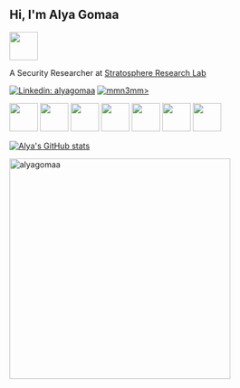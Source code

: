 <h2> Hi, I'm Alya Gomaa </h2> <img src="https://media.giphy.com/media/mGcNjsfWAjY5AEZNw6/giphy.gif" width="50">


A Security Researcher at [Stratosphere Research Lab](https://www.stratosphereips.org/) 




[![Linkedin: alyagomaa](https://img.shields.io/badge/-alyagomaa-blue?style=flat-square&logo=Linkedin&logoColor=white&link=https://www.linkedin.com/in/alyagomaa/)](https://www.linkedin.com/in/alyagomaa/)
[![mmn3mm>](https://img.shields.io/badge/No.%201%20Supporter-%E2%99%A5-red)](https://github.com/mmn3mm)


<p>
<img  width="50" src="https://camo.githubusercontent.com/63371d36886ee658f5a97401f393e1ab1684b2fd3de674b8f5efc7d410b2a3d0/68747470733a2f2f6d656469612e67697068792e636f6d2f6d656469612f57556c706c634d704f43456d5447427442572f67697068792e676966">

<img src="https://github.com/seanprashad/slackmoji/blob/master/emoji/parrots/parrot-trinidadandtobago.gif" height="50" width="50">
<img src="https://github.com/seanprashad/slackmoji/blob/master/emoji/parrots/parrot-trinidadandtobago.gif" height="50" width="50">
<img src="https://github.com/seanprashad/slackmoji/blob/master/emoji/parrots/parrot-trinidadandtobago.gif" height="50" width="50">
<img src="https://github.com/seanprashad/slackmoji/blob/master/emoji/parrots/parrot-trinidadandtobago.gif" height="50" width="50">
<img src="https://github.com/seanprashad/slackmoji/blob/master/emoji/parrots/parrot-trinidadandtobago.gif" height="50" width="50">

 <img  width="50" src="https://camo.githubusercontent.com/63371d36886ee658f5a97401f393e1ab1684b2fd3de674b8f5efc7d410b2a3d0/68747470733a2f2f6d656469612e67697068792e636f6d2f6d656469612f57556c706c634d704f43456d5447427442572f67697068792e676966">

</p>

[![Alya's GitHub stats](https://github-readme-stats.vercel.app/api?username=alyagomaa&theme=radical)](https://github.com/anuraghazra/github-readme-stats)

<a href="https://github.com/denvercoder1/github-readme-streak-stats" title="Go to Source">
      <img  width=390 src="https://github-readme-streak-stats.herokuapp.com/?user=alyagomaa&theme=react&border=61dafb&hide_border=true" alt="alyagomaa" />
</a>



